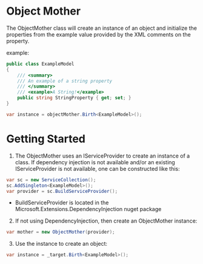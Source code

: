 # Object Mother
The ObjectMother class will create an instance of an object and initialize the properties from the example value provided by the XML comments on the property.

example:
```cs
public class ExampleModel
{
	/// <summary>
	/// An example of a string property
	/// </summary>
	/// <example>A String!</example>
	public string StringProperty { get; set; }
}

var instance = objectMother.Birth<ExampleModel>();
```

# Getting Started

1. The ObjectMother uses an IServiceProvider to create an instance of a class. If dependency injection is not available and/or an existing IServiceProvider is not available, one can be constructed like this:

```cs
var sc = new ServiceCollection();
sc.AddSingleton<ExampleModel>();
var provider = sc.BuildServiceProvider();
```
* BuildServiceProvider is located in the Microsoft.Extensions.DependencyInjection nuget package

2. If not using DependencyInjection, then create an ObjectMother instance:
```cs
var mother = new ObjectMother(provider);
```

3. Use the instance to create an object:
```cs
var instance = _target.Birth<ExampleModel>();
```

